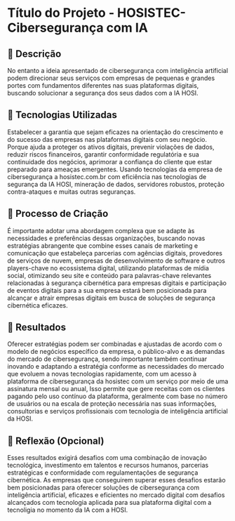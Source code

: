 # Título do Projeto - HOSISTEC-Cibersegurança com IA

## 📒 Descrição
No entanto a ideia apresentado de cibersegurança com inteligência artificial podem direcionar seus serviços com empresas de pequenas e grandes portes com fundamentos diferentes nas suas plataformas digitais, buscando solucionar a segurança dos seus dados com a IA HOSI.   

## 🤖 Tecnologias Utilizadas
Estabelecer a garantia que sejam eficazes na orientação do crescimento e do sucesso das empresas nas plataformas digitais com seu negócio. Porque ajuda a proteger os ativos digitais, prevenir violações de dados, reduzir riscos financeiros, garantir conformidade regulatória e sua continuidade dos negócios, aprimorar a confiança do cliente que estar preparado para ameaças emergentes. Usando tecnologias da empresa de cibersegurança a hosistec.com.br com eficiência nas tecnologias de segurança da IA HOSI, mineração de dados, servidores robustos, proteção contra-ataques e muitas outras seguranças.

## 🧐 Processo de Criação
É importante adotar uma abordagem complexa que se adapte às necessidades e preferências dessas organizações, buscando novas estratégias abrangente que combine esses canais de marketing e comunicação que estabeleça parcerias com agências digitais, provedores de serviços de nuvem, empresas de desenvolvimento de software e outros players-chave no ecossistema digital, utilizando plataformas de mídia social, otimizando seu site e conteúdo para palavras-chave relevantes relacionadas à segurança cibernética para empresas digitais e participação de eventos digitais para a sua empresa estará bem posicionada para alcançar e atrair empresas digitais em busca de soluções de segurança cibernética eficazes.   

## 🚀 Resultados
Oferecer estratégias podem ser combinadas e ajustadas de acordo com o modelo de negócios específico da empresa, o público-alvo e as demandas do mercado de cibersegurança, sendo importante também continuar inovando e adaptando a estratégia conforme as necessidades do mercado que evoluem a novas tecnologias rapidamente, com um acesso à plataforma de cibersegurança da hosistec com um serviço por meio de uma assinatura mensal ou anual, Isso permite que gere receitas com os clientes pagando pelo uso contínuo da plataforma, geralmente com base no número de usuários ou na escala de proteção necessária nas suas informações, consultorias e serviços profissionais com tecnologia de inteligência artificial da HOSI.

## 💭 Reflexão (Opcional)
Esses resultados exigirá desafios com uma combinação de inovação tecnológica, investimento em talentos e recursos humanos, parcerias estratégicas e conformidade com regulamentações de segurança cibernética. As empresas que conseguirem superar esses desafios estarão bem posicionadas para oferecer soluções de cibersegurança com inteligência artificial, eficazes e eficientes no mercado digital com desafios alcançados com tecnologia aplicada para sua plataforma digital com a tecnoligia no momento da IA com a HOSI. 

